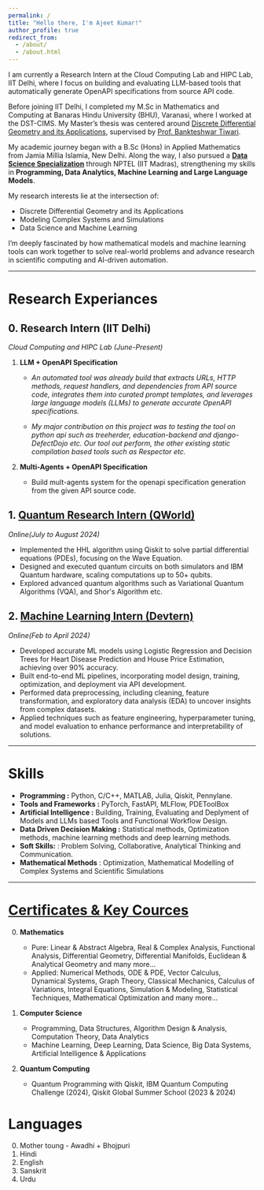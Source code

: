 ```yaml
---
permalink: /
title: "Hello there, I'm Ajeet Kumar!"
author_profile: true
redirect_from: 
  - /about/
  - /about.html
---
```


I am currently a Research Intern at the Cloud Computing Lab and HIPC Lab, IIT Delhi, where I focus on building and evaluating LLM-based tools that automatically generate OpenAPI specifications from source API code.

Before joining IIT Delhi, I completed my M.Sc in Mathematics and Computing at Banaras Hindu University (BHU), Varanasi, where I worked at the DST-CIMS. My Master’s thesis was centered around [Discrete Differential Geometry and its Applications](master-thesis.pdf), supervised by [Prof. Bankteshwar Tiwari](https://www.bhu.ac.in/Site/FacultyProfile/45_233?FA000189).


My academic journey began with a B.Sc (Hons) in Applied Mathematics from Jamia Millia Islamia, New Delhi. Along the way, I also pursued a **[Data Science Specialization](https://gist.github.com/ajeetkbhardwaj/136fa8181ce1e21ab91747a752bf4eb5)** through NPTEL (IIT Madras), strengthening my skills in **Programming, Data Analytics, Machine Learning and Large Language Models**.

My research interests lie at the intersection of:
- Discrete Differential Geometry and its Applications
- Modeling Complex Systems and Simulations
- Data Science and Machine Learning

I’m deeply fascinated by how mathematical models and machine learning tools can work together to solve real-world problems and advance research in scientific computing and AI-driven automation.

---

Research Experiances
=====

## 0. Research Intern (IIT Delhi)
*Cloud Computing and HIPC Lab (June-Present)*
1. **LLM + OpenAPI Specification** 
   - *An automated tool was already build that extracts URLs, HTTP methods, request handlers, and dependencies from API source code, integrates them into curated prompt templates, and leverages large language models (LLMs) to generate accurate OpenAPI specifications.*

   - *My major contribution on this project was to testing the tool on python api such as treeherder, education-backend and django-DefectDojo etc. Our tool out perform, the other existing static compilation based tools such as Respector etc.*

2. **Multi-Agents + OpenAPI Specification**
   - Build mult-agents system for the openapi specification generation from the given API source code.

## 1. [Quantum Research Intern (QWorld)](https://gist.github.com/ajeetkbhardwaj/6595815a2af97a9326ebdf4ebe41bd16)
*Online(July to August 2024)*
- Implemented the HHL algorithm using Qiskit to solve partial differential equations (PDEs), focusing on the Wave Equation.
- Designed and executed quantum circuits on both simulators and IBM Quantum hardware, scaling computations up to 50+ qubits.
- Explored advanced quantum algorithms such as Variational Quantum Algorithms (VQA), and Shor's Algorithm etc.

## 2. [Machine Learning Intern (Devtern)](https://gist.github.com/ajeetkbhardwaj/0e7c9f663c0582d3e39c509d0302c8e5)
*Online(Feb to April 2024)*
- Developed accurate ML models using Logistic Regression and Decision Trees for Heart Disease Prediction and House Price Estimation, achieving over 90% accuracy.
- Built end-to-end ML pipelines, incorporating model design, training, optimization, and deployment via API development.
- Performed data preprocessing, including cleaning, feature transformation, and exploratory data analysis (EDA) to uncover insights from complex datasets.
- Applied techniques such as feature engineering, hyperparameter tuning, and model evaluation to enhance performance and interpretability of solutions.



---

Skills
=====
- **Programming :** Python, C/C++, MATLAB, Julia, Qiskit, Pennylane.
- **Tools and Frameworks :** PyTorch, FastAPI, MLFlow, PDEToolBox
- **Artificial Intelligence :** Building, Training, Evaluating and Deplyment of Models and LLMs based Tools and Functional Workflow Design.
- **Data Driven Decision Making :** Statistical methods, Optimization methods, machine learning methods and deep learning methods.
- **Soft Skills:** : Problem Solving, Collaborative, Analytical Thinking and Communication.
- **Mathematical Methods** : Optimization, Mathematical Modelling of Complex Systems and Scientific Simulations

----
[Certificates & Key Cources](https://gist.github.com/ajeetkbhardwaj/bd49f3589dfbb076fb21b3e0eab25db7)
=====
0. **Mathematics**
   - Pure: Linear & Abstract Algebra, Real & Complex Analysis, Functional Analysis, Differential Geometry, Differential Manifolds, Euclidean & Analytical Geometry and many more...
   - Applied: Numerical Methods, ODE & PDE, Vector Calculus, Dynamical Systems, Graph Theory, Classical Mechanics, Calculus of Variations, Integral Equations, Simulation & Modeling, Statistical Techniques, Mathematical Optimization and many more...

1. **Computer Science** 
   - Programming, Data Structures, Algorithm Design & Analysis, Computation Theory, Data Analytics
   - Machine Learning, Deep Learning, Data Science, Big Data Systems, Artificial Intelligence & Applications

2. **Quantum Computing**
   - Quantum Programming with Qiskit, IBM Quantum Computing Challenge (2024), Qiskit Global Summer School (2023 & 2024)

Languages
=====
0. Mother toung - Awadhi + Bhojpuri
1. Hindi
2. English
3. Sanskrit
4. Urdu
